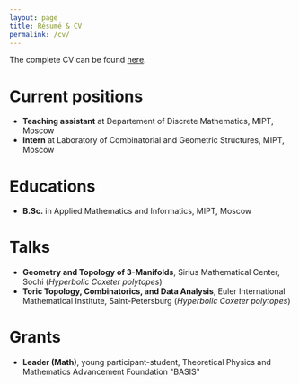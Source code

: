 ```yaml
---
layout: page
title: Résumé & CV
permalink: /cv/
---
```


The complete CV can be found [here](/cv.pdf).

# Current positions
- **Teaching assistant** at Departement of Discrete Mathematics, MIPT, Moscow
- **Intern** at Laboratory of Combinatorial and Geometric Structures, MIPT, Moscow

# Educations
- **B.Sc.** in Applied Mathematics and Informatics, MIPT, Moscow

# Talks
- **Geometry and Topology of 3-Manifolds**, Sirius Mathematical Center, Sochi (*Hyperbolic Coxeter polytopes*)
- **Toric Topology, Combinatorics, and Data Analysis**, Euler International Mathematical Institute, Saint-Petersburg (*Hyperbolic Coxeter polytopes*)

# Grants
- **Leader (Math)**, young participant-student, Theoretical Physics and Mathematics Advancement Foundation "BASIS"
